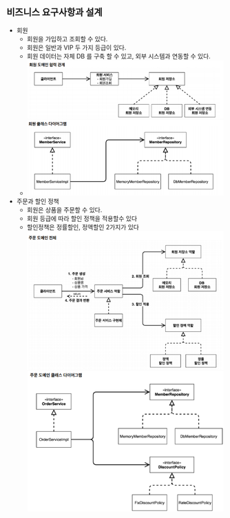 ## 비즈니스 요구사항과 설계
* 회원
  * 회원을 가입하고 조회할 수 있다.
  * 회원은 일반과 VIP 두 가지 등급이 있다.
  * 회원 데이터는 자체 DB 를 구축 할 수 있고, 외부 시스템과 연동할 수 있다.
  ![img.png](img.png)
  * ![img_1.png](img_1.png)
* 주문과 할인 정책
  * 회원은 상품을 주문할 수 있다.
  * 회원 등급에 따라 할인 정책을 적용할수 있다
  * 할인정책은 정률할인, 정액할인 2가지가 있다
  ![img_2.png](img_2.png)
  ![img_3.png](img_3.png)